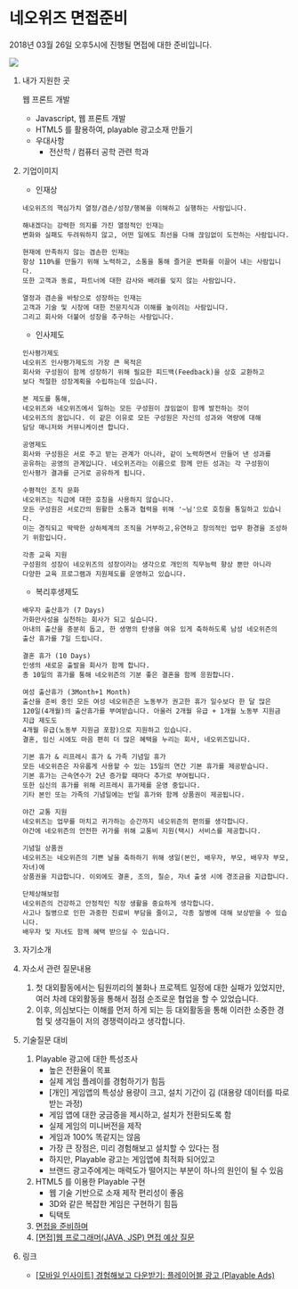 # 네오위즈 면접준비

2018년 03월 26일 오후5시에 진행될 면접에 대한 준비입니다.

![](https://i.imgur.com/3uAGOcF.png)

1. 내가 지원한 곳

   웹 프론트 개발

   - Javascript, 웹 프론트 개발
   - HTML5 를 활용하여, playable 광고소재 만들기
   - 우대사항
     - 전산학 / 컴퓨터 공학 관련 학과

2. 기업이미지

   - 인재상

   ```
   네오위즈의 핵심가치 열정/겸손/성장/행복을 이해하고 실행하는 사람입니다.

   해내겠다는 강력한 의지를 가진 열정적인 인재는 
   변화와 실패도 두려워하지 않고, 어떤 일에도 최선을 다해 끊임없이 도전하는 사람입니다.

   현재에 만족하지 않는 겸손한 인재는
   항상 110%를 만들기 위해 노력하고, 소통을 통해 즐거운 변화를 이끌어 내는 사람입니다.
   또한 고객과 동료, 파트너에 대한 감사와 배려를 잊지 않는 사람입니다.

   열정과 겸손을 바탕으로 성장하는 인재는
   고객과 기술 및 시장에 대한 전문지식과 이해를 높이려는 사람입니다. 
   그리고 회사와 더불어 성장을 추구하는 사람입니다.
   ```

   - 인사제도

   ```
   인사평가제도
   네오위즈 인사평가제도의 가장 큰 목적은 
   회사와 구성원이 함께 성장하기 위해 필요한 피드백(Feedback)을 상호 교환하고 
   보다 적절한 성장계획을 수립하는데 있습니다. 

   본 제도를 통해, 
   네오위즈와 네오위즈에서 일하는 모든 구성원이 끊임없이 함께 발전하는 것이 
   네오위즈의 꿈입니다. 이 같은 이유로 모든 구성원은 자신의 성과와 역량에 대해 
   담당 매니저와 커뮤니케이션 합니다.

   공영제도
   회사와 구성원은 서로 주고 받는 관계가 아니라, 같이 노력하면서 만들어 낸 성과를 
   공유하는 공영의 관계입니다. 네오위즈라는 이름으로 함께 만든 성과는 각 구성원이 
   인사평가 결과를 근거로 공유하게 됩니다.

   수평적인 조직 문화
   네오위즈는 직급에 대한 호칭을 사용하지 않습니다. 
   모든 구성원은 서로간의 원활한 소통과 협력을 위해 '~님'으로 호칭을 통일하고 있습니다. 
   이는 경직되고 딱딱한 상하체계의 조직을 거부하고,유연하고 창의적인 업무 환경을 조성하기 위함입니다.

   각종 교육 지원
   구성원의 성장이 네오위즈의 성장이라는 생각으로 개인의 직무능력 향상 뿐만 아니라 
   다양한 교육 프로그램과 지원제도를 운영하고 있습니다.
   ```

   - 복리후생제도

   ```
   배우자 출산휴가 (7 Days)
   가화만사성을 실천하는 회사가 되고 싶습니다. 
   아내의 출산을 충분히 돕고, 한 생명의 탄생을 여유 있게 축하하도록 남성 네오위즌의 
   출산 휴가를 7일 드립니다.

   결혼 휴가 (10 Days)
   인생의 새로운 출발을 회사가 함께 합니다. 
   총 10일의 휴가를 통해 네오위즌의 기분 좋은 결혼을 함께 응원합니다.

   여성 출산휴가 (3Month+1 Month)
   출산을 준비 중인 모든 여성 네오위즌은 노동부가 권고한 휴가 일수보다 한 달 많은 
   120일(4개월)의 출산휴가를 부여받습니다. 아울러 2개월 유급 + 1개월 노동부 지원금 지급 제도도
   4개월 유급(노동부 지원금 포함)으로 지원하고 있습니다. 
   결혼, 임신 시에도 마음 편히 더 많은 혜택을 누리는 회사, 네오위즈입니다.

   기본 휴가 & 리프레시 휴가 & 가족 기념일 휴가
   모든 네오위즌은 자유롭게 사용할 수 있는 15일의 연간 기본 휴가를 제공받습니다. 
   기본 휴가는 근속연수가 2년 증가할 때마다 추가로 부여됩니다. 
   또한 심신의 휴가를 위해 리프레시 휴가제를 운영 중입니다. 
   기타 본인 또는 가족의 기념일에는 반일 휴가와 함께 상품권이 제공됩니다.

   야간 교통 지원
   네오위즈는 업무를 마치고 귀가하는 순간까지 네오위즌의 편의를 생각합니다. 
   야간에 네오위즌의 안전한 귀가를 위해 교통비 지원(택시) 서비스를 제공합니다.

   기념일 상품권
   네오위즈는 네오위즌의 기쁜 날을 축하하기 위해 생일(본인, 배우자, 부모, 배우자 부모, 자녀)에 
   상품권을 지급합니다. 이외에도 결혼, 조의, 칠순, 자녀 출생 시에 경조금을 지급합니다.

   단체상해보험
   네오위즌의 건강하고 안정적인 직장 생활을 중요하게 생각합니다.
   사고나 질병으로 인한 과중한 진료비 부담을 줄이고, 각종 질병에 대해 보상받을 수 있습니다.
   배우자 및 자녀도 함께 혜택 받으실 수 있습니다.
   ```

3. 자기소개

4. 자소서 관련 질문내용

   1. 첫 대외활동에서는 팀원끼리의 불화나 프로젝트 일정에 대한 실패가 있었지만, 여러 차례 대외활동을 통해서 점점 순조로운 협업을 할 수 있었습니다.
   2. 이후, 의심보다는 이해를 먼저 하게 되는 등 대외활동을 통해 이러한 소중한 경험 및 생각들이 저의 경쟁력이라고 생각합니다.

5. 기술질문 대비

   1. Playable 광고에 대한 특성조사
      - 높은 전환율이 목표
      - 실제 게임 플레이를 경험하기가 힘듬
      - [개인] 게임앱의 특성상 용량이 크고, 설치 기간이 김 (대용량 데이터를 따로 받는 과정)
      - 게임 앱에 대한 궁금증을 제시하고, 설치가 전환되도록 함
      - 실제 게임의 미니버전을 제작
      - 게임과 100% 똑같지는 않음
      - 가장 큰 장점은, 미리 경험해보고 설치할 수 있다는 점
      - 하지만, Playable 광고는 게임앱에 최적화 되어있고
      - 브랜드 광고주에게는 매력도가 떨어지는 부분이 하나의 원인이 될 수 있음
   2. HTML5 를 이용한 Playable 구현
      - 웹 기술 기반으로 소재 제작 편리성이 좋음
      - 3D와 같은 복잡한 게임은 구현하기 힘듬
      - 틱택토
   3. [면접을 준비하며](http://leejong.org/entry/%EB%A9%B4%EC%A0%91%EC%9D%84-%EC%A4%80%EB%B9%84%ED%95%98%EB%A9%B0)
   4. [[면접]웹 프로그래머(JAVA, JSP) 면접 예상 질문](http://hahahoho5915.tistory.com/16)

6. 링크

   - [[모바일 인사이트] 경험해보고 다운받기: 플레이어블 광고 (Playable Ads)](https://www.applift.com/kr/blog/Playable-Ads)





















